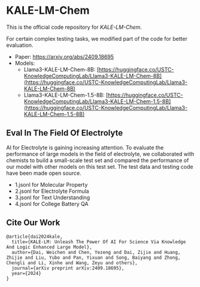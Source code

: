 # KALE-LM-Chem

This is the official code repository for *KALE-LM-Chem*.

For certain complex testing tasks, we modified part of the code for better evaluation.

- Paper: https://arxiv.org/abs/2409.18695
- Models:
  - Llama3-KALE-LM-Chem-8B: [https://huggingface.co/USTC-KnowledgeComputingLab/Llama3-KALE-LM-Chem-8B](https://huggingface.co/USTC-KnowledgeComputingLab/Llama3-KALE-LM-Chem-8B)
  - Llama3-KALE-LM-Chem-1.5-8B: [https://huggingface.co/USTC-KnowledgeComputingLab/Llama3-KALE-LM-Chem-1.5-8B](https://huggingface.co/USTC-KnowledgeComputingLab/Llama3-KALE-LM-Chem-1.5-8B)

## Eval In The Field Of Electrolyte

AI for Electrolyte is gaining increasing attention. 
To evaluate the performance of large models in the field of electrolyte, we collaborated with chemists to build a small-scale test set and compared the performance of our model with other models on this test set. 
The test data and testing code have been made open source.
- 1.jsonl for Molecular Property
- 2.jsonl for Electrolyte Formula
- 3.jsonl for Text Understanding
- 4.jsonl for College Battery QA

## Cite Our Work

```text
@article{dai2024kale,
  title={KALE-LM: Unleash The Power Of AI For Science Via Knowledge And Logic Enhanced Large Model},
  author={Dai, Weichen and Chen, Yezeng and Dai, Zijie and Huang, Zhijie and Liu, Yubo and Pan, Yixuan and Song, Baiyang and Zhong, Chengli and Li, Xinhe and Wang, Zeyu and others},
  journal={arXiv preprint arXiv:2409.18695},
  year={2024}
}
```

